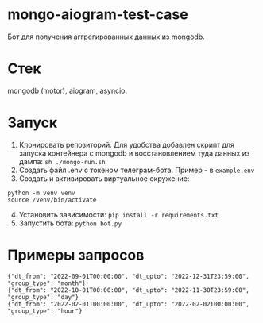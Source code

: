 # mongo-aiogram-test-case
Бот для получения аггрегированных данных из mongodb.
# Стек
mongodb (motor), aiogram, asyncio.
# Запуск
1. Клонировать репозиторий. Для удобства добавлен скрипт для запуска контейнера с mongodb и восстановлением туда данных из дампа: `sh ./mongo-run.sh`
2. Создать файл .env с токеном телеграм-бота. Пример - в `example.env`
3. Создать и активировать виртуальное окружение:
```
python -m venv venv
source /venv/bin/activate
```
4. Установить зависимости: `pip install -r requirements.txt`
5. Запустить бота: `python bot.py`
# Примеры запросов
```
{"dt_from": "2022-09-01T00:00:00", "dt_upto": "2022-12-31T23:59:00", "group_type": "month"}
{"dt_from": "2022-10-01T00:00:00", "dt_upto": "2022-11-30T23:59:00", "group_type": "day"}
{"dt_from": "2022-02-01T00:00:00", "dt_upto": "2022-02-02T00:00:00", "group_type": "hour"}
```
